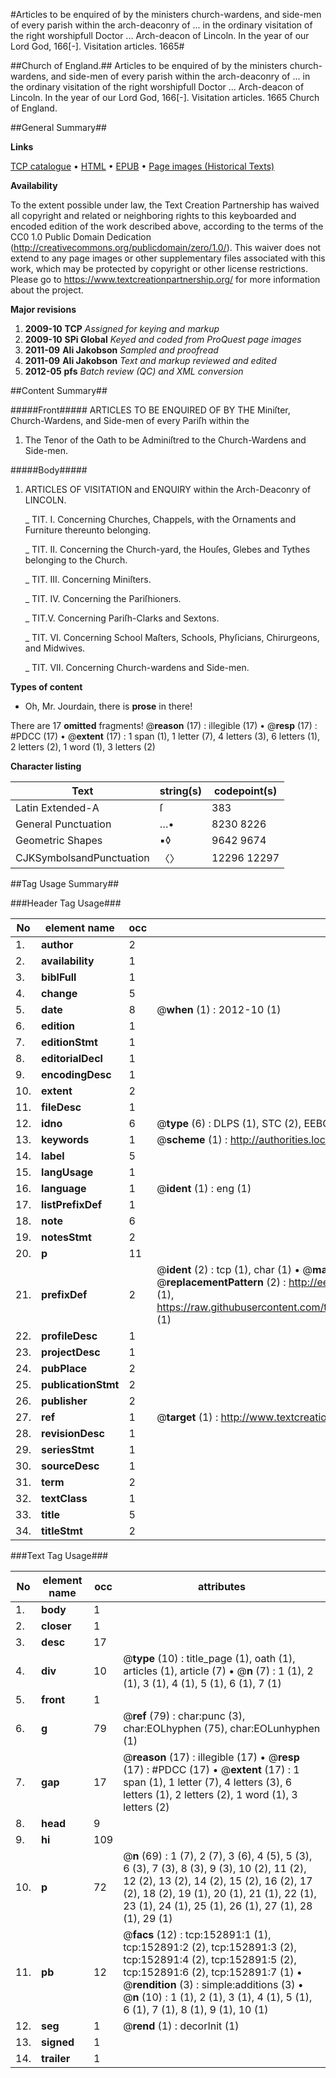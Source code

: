 #Articles to be enquired of by the ministers church-wardens, and side-men of every parish within the arch-deaconry of ... in the ordinary visitation of the right worshipfull Doctor ... Arch-deacon of Lincoln. In the year of our Lord God, 166[-]. Visitation articles. 1665#

##Church of England.##
Articles to be enquired of by the ministers church-wardens, and side-men of every parish within the arch-deaconry of ... in the ordinary visitation of the right worshipfull Doctor ... Arch-deacon of Lincoln. In the year of our Lord God, 166[-].
Visitation articles. 1665
Church of England.

##General Summary##

**Links**

[TCP catalogue](http://www.ota.ox.ac.uk/tcp/)  • 
[HTML](http://tei.it.ox.ac.uk/tcp/Texts-HTML/free/A79/A79606.html)  • 
[EPUB](http://tei.it.ox.ac.uk/tcp/Texts-EPUB/free/A79/A79606.epub) • 
[Page images (Historical Texts)](https://historicaltexts.jisc.ac.uk/eebo-99899293e)

**Availability**

To the extent possible under law, the Text Creation Partnership has waived all copyright and related or neighboring rights to this keyboarded and encoded edition of the work described above, according to the terms of the CC0 1.0 Public Domain Dedication (http://creativecommons.org/publicdomain/zero/1.0/). This waiver does not extend to any page images or other supplementary files associated with this work, which may be protected by copyright or other license restrictions. Please go to https://www.textcreationpartnership.org/ for more information about the project.

**Major revisions**

1. __2009-10__ __TCP__ *Assigned for keying and markup*
1. __2009-10__ __SPi Global__ *Keyed and coded from ProQuest page images*
1. __2011-09__ __Ali Jakobson__ *Sampled and proofread*
1. __2011-09__ __Ali Jakobson__ *Text and markup reviewed and edited*
1. __2012-05__ __pfs__ *Batch review (QC) and XML conversion*

##Content Summary##

#####Front#####
ARTICLES TO BE ENQUIRED OF BY THE Miniſter, Church-Wardens, and Side-men of every Pariſh within the 
1. The Tenor of the Oath to be Adminiſtred to the Church-Wardens and Side-men.

#####Body#####

1. ARTICLES OF VISITATION and ENQUIRY within the Arch-Deaconry of LINCOLN.

    _ TIT. I. Concerning Churches, Chappels, with the Ornaments and Furniture thereunto belonging.

    _ TIT. II. Concerning the Church-yard, the Houſes, Glebes and Tythes belonging to the Church.

    _ TIT. III. Concerning Miniſters.

    _ TIT. IV. Concerning the Pariſhioners.

    _ TIT.V. Concerning Pariſh-Clarks and Sextons.

    _ TIT. VI. Concerning School Maſters, Schools, Phyſicians, Chirurgeons, and Midwives.

    _ TIT. VII. Concerning Church-wardens and Side-men.

**Types of content**

  * Oh, Mr. Jourdain, there is **prose** in there!

There are 17 **omitted** fragments! 
 @__reason__ (17) : illegible (17)  •  @__resp__ (17) : #PDCC (17)  •  @__extent__ (17) : 1 span (1), 1 letter (7), 4 letters (3), 6 letters (1), 2 letters (2), 1 word (1), 3 letters (2)

**Character listing**


|Text|string(s)|codepoint(s)|
|---|---|---|
|Latin Extended-A|ſ|383|
|General Punctuation|…•|8230 8226|
|Geometric Shapes|▪◊|9642 9674|
|CJKSymbolsandPunctuation|〈〉|12296 12297|

##Tag Usage Summary##

###Header Tag Usage###

|No|element name|occ|attributes|
|---|---|---|---|
|1.|__author__|2||
|2.|__availability__|1||
|3.|__biblFull__|1||
|4.|__change__|5||
|5.|__date__|8| @__when__ (1) : 2012-10 (1)|
|6.|__edition__|1||
|7.|__editionStmt__|1||
|8.|__editorialDecl__|1||
|9.|__encodingDesc__|1||
|10.|__extent__|2||
|11.|__fileDesc__|1||
|12.|__idno__|6| @__type__ (6) : DLPS (1), STC (2), EEBO-CITATION (1), PROQUEST (1), VID (1)|
|13.|__keywords__|1| @__scheme__ (1) : http://authorities.loc.gov/ (1)|
|14.|__label__|5||
|15.|__langUsage__|1||
|16.|__language__|1| @__ident__ (1) : eng (1)|
|17.|__listPrefixDef__|1||
|18.|__note__|6||
|19.|__notesStmt__|2||
|20.|__p__|11||
|21.|__prefixDef__|2| @__ident__ (2) : tcp (1), char (1)  •  @__matchPattern__ (2) : ([0-9\-]+):([0-9IVX]+) (1), (.+) (1)  •  @__replacementPattern__ (2) : http://eebo.chadwyck.com/downloadtiff?vid=$1&page=$2 (1), https://raw.githubusercontent.com/textcreationpartnership/Texts/master/tcpchars.xml#$1 (1)|
|22.|__profileDesc__|1||
|23.|__projectDesc__|1||
|24.|__pubPlace__|2||
|25.|__publicationStmt__|2||
|26.|__publisher__|2||
|27.|__ref__|1| @__target__ (1) : http://www.textcreationpartnership.org/docs/. (1)|
|28.|__revisionDesc__|1||
|29.|__seriesStmt__|1||
|30.|__sourceDesc__|1||
|31.|__term__|2||
|32.|__textClass__|1||
|33.|__title__|5||
|34.|__titleStmt__|2||


###Text Tag Usage###

|No|element name|occ|attributes|
|---|---|---|---|
|1.|__body__|1||
|2.|__closer__|1||
|3.|__desc__|17||
|4.|__div__|10| @__type__ (10) : title_page (1), oath (1), articles (1), article (7)  •  @__n__ (7) : 1 (1), 2 (1), 3 (1), 4 (1), 5 (1), 6 (1), 7 (1)|
|5.|__front__|1||
|6.|__g__|79| @__ref__ (79) : char:punc (3), char:EOLhyphen (75), char:EOLunhyphen (1)|
|7.|__gap__|17| @__reason__ (17) : illegible (17)  •  @__resp__ (17) : #PDCC (17)  •  @__extent__ (17) : 1 span (1), 1 letter (7), 4 letters (3), 6 letters (1), 2 letters (2), 1 word (1), 3 letters (2)|
|8.|__head__|9||
|9.|__hi__|109||
|10.|__p__|72| @__n__ (69) : 1 (7), 2 (7), 3 (6), 4 (5), 5 (3), 6 (3), 7 (3), 8 (3), 9 (3), 10 (2), 11 (2), 12 (2), 13 (2), 14 (2), 15 (2), 16 (2), 17 (2), 18 (2), 19 (1), 20 (1), 21 (1), 22 (1), 23 (1), 24 (1), 25 (1), 26 (1), 27 (1), 28 (1), 29 (1)|
|11.|__pb__|12| @__facs__ (12) : tcp:152891:1 (1), tcp:152891:2 (2), tcp:152891:3 (2), tcp:152891:4 (2), tcp:152891:5 (2), tcp:152891:6 (2), tcp:152891:7 (1)  •  @__rendition__ (3) : simple:additions (3)  •  @__n__ (10) : 1 (1), 2 (1), 3 (1), 4 (1), 5 (1), 6 (1), 7 (1), 8 (1), 9 (1), 10 (1)|
|12.|__seg__|1| @__rend__ (1) : decorInit (1)|
|13.|__signed__|1||
|14.|__trailer__|1||
